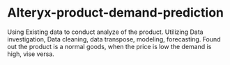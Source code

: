 # Alteryx-product-demand-prediction
Using Existing data to conduct analyze of the product.
Utilizing Data investigation, Data cleaning, data transpose, modeling, forecasting.
Found out the product is a normal goods, when the price is low the demand is high, vise versa.
